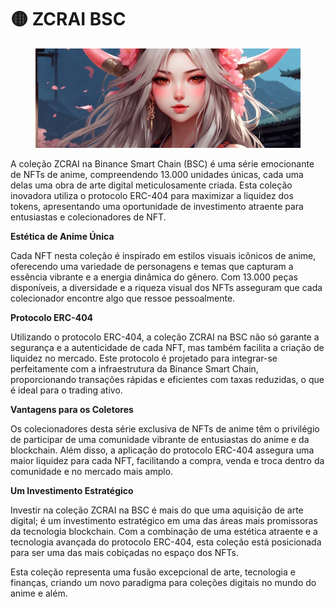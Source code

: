 # 🟡 ZCRAI BSC

<figure><img src="../../../.gitbook/assets/GHBbvf1WAAAn8lt (1).jpeg" alt=""><figcaption></figcaption></figure>

A coleção ZCRAI na Binance Smart Chain (BSC) é uma série emocionante de NFTs de anime, compreendendo 13.000 unidades únicas, cada uma delas uma obra de arte digital meticulosamente criada. Esta coleção inovadora utiliza o protocolo ERC-404 para maximizar a liquidez dos tokens, apresentando uma oportunidade de investimento atraente para entusiastas e colecionadores de NFT.

**Estética de Anime Única**

Cada NFT nesta coleção é inspirado em estilos visuais icônicos de anime, oferecendo uma variedade de personagens e temas que capturam a essência vibrante e a energia dinâmica do gênero. Com 13.000 peças disponíveis, a diversidade e a riqueza visual dos NFTs asseguram que cada colecionador encontre algo que ressoe pessoalmente.

**Protocolo ERC-404**

Utilizando o protocolo ERC-404, a coleção ZCRAI na BSC não só garante a segurança e a autenticidade de cada NFT, mas também facilita a criação de liquidez no mercado. Este protocolo é projetado para integrar-se perfeitamente com a infraestrutura da Binance Smart Chain, proporcionando transações rápidas e eficientes com taxas reduzidas, o que é ideal para o trading ativo.

**Vantagens para os Coletores**

Os colecionadores desta série exclusiva de NFTs de anime têm o privilégio de participar de uma comunidade vibrante de entusiastas do anime e da blockchain. Além disso, a aplicação do protocolo ERC-404 assegura uma maior liquidez para cada NFT, facilitando a compra, venda e troca dentro da comunidade e no mercado mais amplo.

**Um Investimento Estratégico**

Investir na coleção ZCRAI na BSC é mais do que uma aquisição de arte digital; é um investimento estratégico em uma das áreas mais promissoras da tecnologia blockchain. Com a combinação de uma estética atraente e a tecnologia avançada do protocolo ERC-404, esta coleção está posicionada para ser uma das mais cobiçadas no espaço dos NFTs.

Esta coleção representa uma fusão excepcional de arte, tecnologia e finanças, criando um novo paradigma para coleções digitais no mundo do anime e além.
